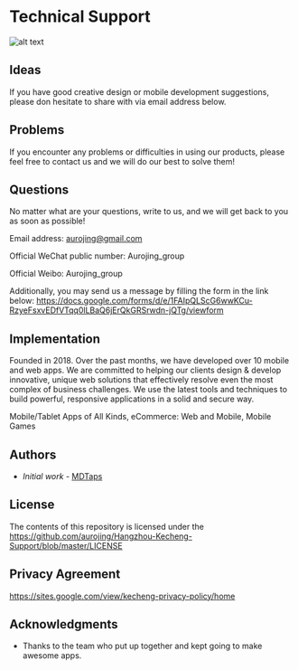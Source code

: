 # Technical Support

![alt text](https://conquestimaging.com/wp-content/uploads/2018/03/24-7-tech-support-active-300x273.png)


## Ideas
If you have good creative design or mobile development suggestions, please don hesitate to share with via email address below.


## Problems
If you encounter any problems or difficulties in using our products, please feel free to contact us and we will do our best to solve them!


## Questions
No matter what are your questions, write to us, and we will get back to you as soon as possible!


Email address: aurojing@gmail.com

Official WeChat public number: Aurojing_group

Official Weibo: Aurojing_group

Additionally, you may send us a message by filling the form in the link below: https://docs.google.com/forms/d/e/1FAIpQLScG6wwKCu-RzyeFsxvEDfVTqq0lLBaQ6jErQkGRSrwdn-jQTg/viewform


## Implementation
Founded in 2018. Over the past months, we have developed over 10 mobile and web apps. We are committed to helping our clients design & develop innovative, unique web solutions that effectively resolve even the most complex of business challenges. We use the latest tools and techniques to build powerful, responsive applications in a solid and secure way.

Mobile/Tablet Apps of All Kinds, eCommerce: Web and Mobile, Mobile Games


## Authors
 - *Initial work* - [MDTaps](https://github.com/aurojing)

## License

The contents of this repository is licensed under the https://github.com/aurojing/Hangzhou-Kecheng-Support/blob/master/LICENSE

## Privacy Agreement
https://sites.google.com/view/kecheng-privacy-policy/home

## Acknowledgments

* Thanks to the team who put up together and kept going to make awesome apps. 





